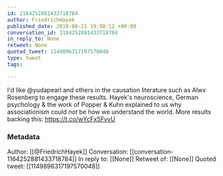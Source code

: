 ```yaml
---
id: 1164252881433718784
author: FriedrichHayek
published_date: 2019-08-21 19:08:12 +00:00
conversation_id: 1164252881433718784
in_reply_to: None
retweet: None
quoted_tweet: 1149896317197570048
type: tweet
tags:

---
```


I'd like @yudapearl and others in the causation literature such as Alwx Rosenberg to engage these results. Hayek's neuroscience, German psychology &amp; the work of Popper &amp; Kuhn explained to us why associationism could *not* be how we understand the world. More results backing this: https://t.co/wYcFx5FvvU

### Metadata

Author: [[@FriedrichHayek]]
Conversation: [[conversation-1164252881433718784]]
In reply to: [[None]]
Retweet of: [[None]]
Quoted tweet: [[1149896317197570048]]
